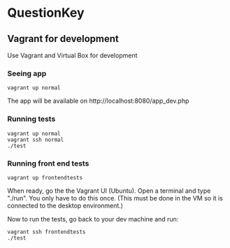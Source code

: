 # QuestionKey





## Vagrant for development

Use Vagrant and Virtual Box for development

### Seeing app

```
vagrant up normal
```

The app will be available on http://localhost:8080/app_dev.php

### Running tests

```
vagrant up normal
vagrant ssh normal
./test
```

### Running front end tests

```
vagrant up frontendtests
```

When ready, go the the Vagrant UI (Ubuntu). Open a terminal and type "./run". You only have to do this once.
(This must be done in the VM so it is connected to the desktop environment.)

Now to run the tests, go back to your dev machine and run:

```
vagrant ssh frontendtests
./test
```
